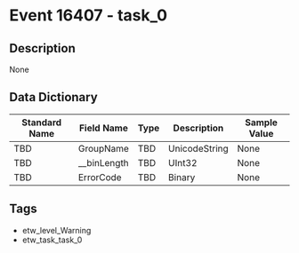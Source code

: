 # Event 16407 - task_0

## Description
None

## Data Dictionary
|Standard Name|Field Name|Type|Description|Sample Value|
|---|---|---|---|---|
|TBD|GroupName|TBD|UnicodeString|None|None|
|TBD|__binLength|TBD|UInt32|None|None|
|TBD|ErrorCode|TBD|Binary|None|None|

## Tags
* etw_level_Warning
* etw_task_task_0